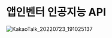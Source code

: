 # 앱인벤터 인공지능 API
![KakaoTalk_20220723_191025137](https://user-images.githubusercontent.com/81175672/181135996-5dcd48cc-789c-4bff-b275-2429f2ba7653.jpg)

